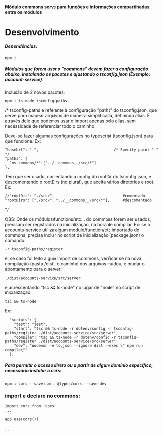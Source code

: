#### Módulo commons serve para funções e informações compartihadas entre os módulos

# Desenvolvimento
##### Dependências:

<!--* Foram copiados e filtradoos os conteúdos e configurações de account-service, tsconfig.json, package.json, jest.config.js, .gitignore --->
<!--* npm i para instalar as dependências necessárias que incluímos no package.json -->
`npm i` 


##### Módulos que forem usar o "__commons__" devem fazer a configuração abaixo, instalando os pacotes e ajustando o tsconfig.json (Exemplo: account-service)
Inclusão de 2 novos pacotes:

`npm i ts-node tsconfig-paths`

/*
tsconfig-paths é referente à configuração "paths" do tsconfig.json, que serve para mapear arquivos de maneira simplificada, definindo alias. É através dele que podemos usar o import apenas pelo alias, sem necessidade de referenciar todo o caminho

Deve-se fazer algumas configurações no typescript (tsconfig.json) para que funcione:
Ex:

    "baseUrl": ".",                                  /* Specify point "." */
    "paths": {
      "ms-commons/*":["../__commons__/src/*"]
    }, 

Tem que ser usado,  comentando a config do rootDir do tsconfig.json, e descomentando o rootDirs (no plural), que aceita vários diretórios e root.
Ex:

    //"rootDir": "./src/",                               #comentado
    "rootDirs": ["./src/", "../__commons__/src/*"],      #descomentado

*/

OBS: Onde os módulos/functions/etc... do commons forem ser usados, precisam ser registrados na inicialização, na hora de compilar.
Ex: se o accounts-service utiliza algum modulo/function/etc importado do commons, precisa incluir no script de inicialização (package.json) o comando:

`-r tsconfig-paths/register`

e, se caso foi feito algum import de commons, verificar se na nova compilação (pasta /dist), o caminho dos arquivos mudou, e mudar o apontamento para o server:

`./dist/accounts-service/src/server`

e acrescentando "tsc && ts-node" no lugar de "node" no script de inicialização:

`tsc && ts-node`

Ex:

```
  "scripts": {
    "test": "jest",
    "start": "tsc && ts-node -r dotenv/config -r tsconfig-paths/register ./dist/accounts-service/src/server",
    "compile": "tsc && ts-node -r dotenv/config -r tsconfig-paths/register ./dist/accounts-service/src/server",
    "dev": "nodemon -e ts,json --ignore dist --exec \" npm run compile\""
  },
```

##### Para permitir o acesso direto ou a partir de algum domínio específico, necessário instalar o cors:

`npm i cors --save`
`npm i @types/cors --save-dev`

### import e declare no commons:

```
import cors from 'cors'
...

app.use(cors())


``